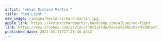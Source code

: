 ```yaml
---
artist: "Kevin Richard Martin "
title: "Red Light "
new_image: /images/kevin-richard-martin.jpg
apple_link: https://kevinrichardmartin.bandcamp.com/album/red-light
link: https://www.dropbox.com/s/y12cvrh611j87do/Kevin%20Richard%20Martin.zip?dl=1
published_date: 2021-03-31T17:21:38.434Z
---
```


